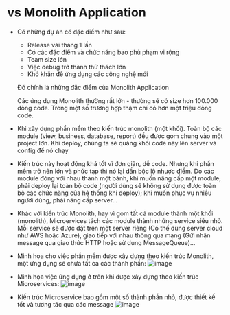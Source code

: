 # **vs Monolith Application**



- Có những dự án có đặc điểm như sau:
  - Release vài tháng 1 lần
  - Có các đặc điểm và chức năng bao phủ phạm vi rộng
  - Team size lớn
  - Việc debug trở thành thử thách lớn
  - Khó khăn để ứng dụng các công nghệ mới

  Đó chính là những đặc điểm của Monolith Application



  Các ứng dụng Monolith thường rất lớn - thường sẽ có size hơn 100.000 dòng code. Trong một số trường hợp thậm chí có hơn một triệu dòng code.



- Khi xây dựng phần mềm theo kiến trúc monolith (một khối). Toàn bộ các module (view, business, database, report) đều được gom chung vào một project lớn. Khi deploy, chúng ta sẽ quăng khối code này lên server và config để nó chạy



- Kiến trúc này hoạt động khá tốt vì đơn giản, dễ code. Nhưng khi phần mềm trở nên lớn và phức tạp thì nó lại dần bộc lộ nhược điểm. Do các module đóng với nhau thành một bánh, khi muốn nâng cấp một module, phải deploy lại toàn bộ code (người dùng sẽ không sử dụng được toàn bộ các chức năng của hệ thống khi deploy); khi muốn phục vụ nhiều người dùng, phải nâng cấp server...



- Khác với kiến trúc Monolith, hay vì gom tất cả module thành một khối (monolith), Microervices tách các module thành những service siêu nhỏ. Mỗi service sẽ được đặt trên một server riêng (Có thể dùng server cloud như AWS hoặc Azure), giao tiếp với nhau thông qua mạng (Gửi nhận message qua giao thức HTTP hoặc sử dụng MessageQueue)...



- Minh họa cho việc phần mềm được xây dựng theo kiến trúc Monolith, một ứng dụng sẽ chứa tất cả các thành phần:
![image](https://user-images.githubusercontent.com/43572616/180047133-eaf265db-6a2c-4b5a-8e6b-554dd43cc057.png)



- Minh họa việc ứng dụng ở trên khi được xây dựng theo kiến trúc Microservices:
![image](https://user-images.githubusercontent.com/43572616/180047166-c9c26fe1-c5ff-4f33-886d-6ed6f90d825a.png)





- Kiến trúc Microservice bao gồm một số thành phần nhỏ, được thiết kế tốt và tương tác qua các message
![image](https://user-images.githubusercontent.com/43572616/180047180-e5061a77-0272-4e51-a343-8f7cb3c24c84.png)
